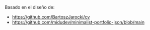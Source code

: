 Basado en el diseño de:
- https://github.com/BartoszJarocki/cv
- https://github.com/midudev/minimalist-portfolio-json/blob/main